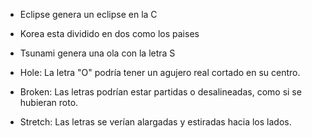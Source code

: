 * Eclipse genera un eclipse en la C
* Korea esta dividido en dos como los paises
* Tsunami genera una ola con la letra S



* Hole: La letra "O" podría tener un agujero real cortado en su centro.
* Broken: Las letras podrían estar partidas o desalineadas, como si se hubieran roto.
* Stretch: Las letras se verían alargadas y estiradas hacia los lados.
